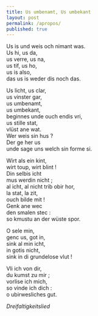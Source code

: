 ```yaml
---
title: Us umbenamt, Us umbekant
layout: post
permalink: /apropos/
published: true
---
```


Us is und weis och nimant was.  
Us hi, us da,  
us verre, us na,  
us tif, us ho,  
us is also,  
das us is weder dis noch das.  

Us licht, us clar,  
us vinster gar,  
us umbenamt,  
us umbekant,  
beginnes unde ouch endis vri,  
us stille stat,  
vlüst ane wat.  
Wer weis sin hus ?  
Der ge her us  
unde sage uns welch sin forme si.  

Wirt als ein kint,  
wirt toup, wirt blint !  
Din selbis icht  
mus werdin nicht ;  
al icht, al nicht trib obir hor,  
la stat, la zit,  
ouch bilde mit !  
Genk ane wec  
den smalen stec :  
so kmustu an der wüste spor.  

O sele min,  
genc us, got in,  
sink al min icht,  
in gotis nicht,  
sink in di grundelose vlut !  

Vli ich von dir,  
du kumst zu mir ;  
vorlise ich mich,  
so vinde ich dich :  
o ubirwesliches gut.  

*Dreifaltigkeitslied*

<!--
Does the theme deserve a star?

Place this tag where you want the button to render.
<a class="github-button" href="https://github.com/sharu725/hagura" data-icon="octicon-star" data-size="large" data-show-count="true" aria-label="Star sharu725/hagura on GitHub">Star</a>
<script async defer src="https://buttons.github.io/buttons.js"></script>
-->